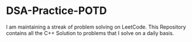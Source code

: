 # DSA-Practice-POTD
I am maintaining a streak of problem solving on LeetCode. This Repository contains all the C++ Solution to problems that I solve on a daily basis. 
